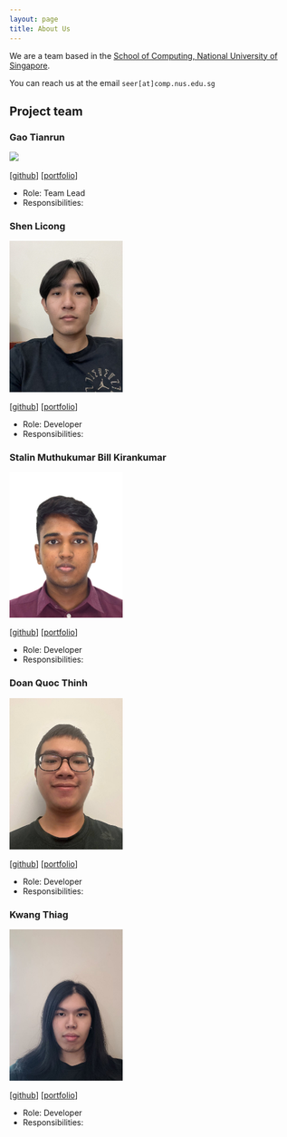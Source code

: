 ```yaml
---
layout: page
title: About Us
---
```


We are a team based in the [School of Computing, National University of Singapore](http://www.comp.nus.edu.sg).

You can reach us at the email `seer[at]comp.nus.edu.sg`

## Project team

### Gao Tianrun

<img src="images/trgao.png" width="200px">

[[github](https://github.com/trgao)]
[[portfolio](team/trgao.md)]

* Role: Team Lead
* Responsibilities:

### Shen Licong

<img src="images/licongshen12.png" width="200px">

[[github](http://github.com/licongshen12)]
[[portfolio](team/licongshen12.md)]

* Role: Developer
* Responsibilities:

### Stalin Muthukumar Bill Kirankumar

<img src="images/billieboy7.png" width="200px">

[[github](http://github.com/billieboy7)]
[[portfolio](team/billieboy7.md)]

* Role: Developer
* Responsibilities:

### Doan Quoc Thinh

<img src="images/dinde2004.png" width="200px">

[[github](http://github.com/dinde2004)]
[[portfolio](team/dinde2004.md)]

* Role: Developer
* Responsibilities:

### Kwang Thiag

<img src="images/kwangthiag.png" width="200px">

[[github](http://github.com/kwangthiag)]
[[portfolio](team/kwangthiag.md)]

* Role: Developer
* Responsibilities:

